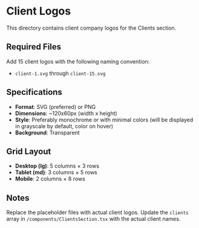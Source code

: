 # Client Logos

This directory contains client company logos for the Clients section.

## Required Files

Add 15 client logos with the following naming convention:
- `client-1.svg` through `client-15.svg`

## Specifications

- **Format**: SVG (preferred) or PNG
- **Dimensions**: ~120x60px (width x height)
- **Style**: Preferably monochrome or with minimal colors (will be displayed in grayscale by default, color on hover)
- **Background**: Transparent

## Grid Layout

- **Desktop (lg)**: 5 columns × 3 rows
- **Tablet (md)**: 3 columns × 5 rows
- **Mobile**: 2 columns × 8 rows

## Notes

Replace the placeholder files with actual client logos. Update the `clients` array in `/components/ClientsSection.tsx` with the actual client names.

